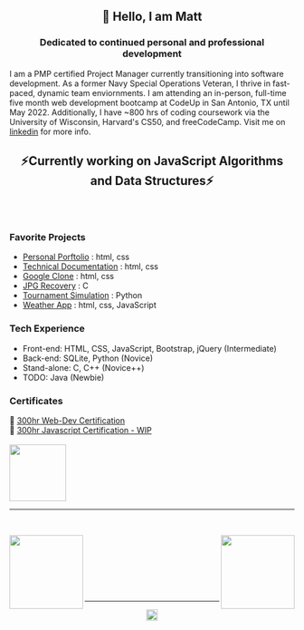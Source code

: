 ## <p align=center>👋 Hello, I am Matt </p>
### <p align=center>Dedicated to continued personal and professional development</p>

I am a PMP certified Project Manager currently transitioning into software development. As a former Navy Special Operations Veteran, I thrive in fast-paced, dynamic team enviornments. I am attending an in-person, full-time five month web development bootcamp at CodeUp in San Antonio, TX until May 2022. Additionally, I have ~800 hrs of coding coursework via the University of Wisconsin, Harvard's CS50, and freeCodeCamp. Visit me on [linkedin](https://www.linkedin.com/in/Lewis-Matt/) for more info. <br>

## <p align=center>⚡Currently working on JavaScript Algorithms and Data Structures⚡ </p><br>

### Favorite Projects
* [Personal Porftolio](https://github.com/misterlewis07/FCC_personal_portfolio) : html, css
* [Technical Documentation](https://github.com/misterlewis07/technical_documentation) : html, css
* [Google Clone](https://github.com/misterlewis07/google-homepage) : html, css
* [JPG Recovery](https://github.com/misterlewis07/cs50_recover) : C
* [Tournament Simulation](https://github.com/misterlewis07/cs50_tournament) : Python
* [Weather App](https://github.com/misterlewis07/cs50_weatherApp) : html, css, JavaScript
 
 ### Tech Experience
 - Front-end: HTML, CSS, JavaScript, Bootstrap, jQuery (Intermediate)
 - Back-end: SQLite, Python (Novice)
 - Stand-alone: C, C++ (Novice++)
 - TODO: Java (Newbie)

### Certificates
🚀 [300hr Web-Dev Certification](https://www.freecodecamp.org/certification/misterlewis/responsive-web-design) <br>
🚀 [300hr Javascript Certification - WIP](https://www.freecodecamp.org/certification/misterlewis/responsive-web-design) <br>
<br>
<img height="100em" float="left" src="https://user-images.githubusercontent.com/29003130/135118588-8ee4ad5d-2419-4324-8bcc-85fe1ac2653d.png" />
<hr>
<br>
<p float="left">
<img height="130em" align="left" src="https://github-readme-stats.vercel.app/api/top-langs/?username=Lewis-Matt&layout=compact&langs_count=8(https://github.com/anuraghazra/github-readme-stats" />
<img height="130em" align="right" src="https://github-readme-stats.vercel.app/api?username=Lewis-Matt&show_icons=true&hide_border=true&&count_private=true&include_all_commits=true" />
</p>
<br><br><br><br><br><br><hr>
<p align="center">
<img height="20em" align="center" src="https://komarev.com/ghpvc/?username=Lewis-Matt" />
</p>


